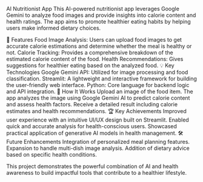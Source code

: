 
AI Nutritionist App
This AI-powered nutritionist app leverages Google Gemini to analyze food images and provide insights into calorie content and health ratings. The app aims to promote healthier eating habits by helping users make informed dietary choices.

🚀 Features
Food Image Analysis: Users can upload food images to get accurate calorie estimations and determine whether the meal is healthy or not.
Calorie Tracking: Provides a comprehensive breakdown of the estimated calorie content of the food.
Health Recommendations: Gives suggestions for healthier eating based on the analyzed food.
💡 Key Technologies
Google Gemini API: Utilized for image processing and food classification.
Streamlit: A lightweight and interactive framework for building the user-friendly web interface.
Python: Core language for backend logic and API integration.
📌 How It Works
Upload an image of the food item.
The app analyzes the image using Google Gemini AI to predict calorie content and assess health factors.
Receive a detailed result including calorie estimates and health recommendations.
🏆 Key Achievements
Improved user experience with an intuitive UI/UX design built on Streamlit.
Enabled quick and accurate analysis for health-conscious users.
Showcased practical application of generative AI models in health management.
🛠️ Future Enhancements
Integration of personalized meal planning features.
Expansion to handle multi-dish image analysis.
Addition of dietary advice based on specific health conditions.

This project demonstrates the powerful combination of AI and health awareness to build impactful tools that contribute to a healthier lifestyle.




